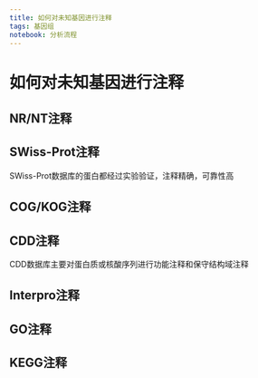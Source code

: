 ```yaml
---
title: 如何对未知基因进行注释
tags: 基因组
notebook: 分析流程
---
```


<!-- @import "[TOC]" {cmd="toc" depthFrom=1 depthTo=6 orderedList=false} -->

# 如何对未知基因进行注释

## NR/NT注释

## SWiss-Prot注释

SWiss-Prot数据库的蛋白都经过实验验证，注释精确，可靠性高

## COG/KOG注释

## CDD注释

CDD数据库主要对蛋白质或核酸序列进行功能注释和保守结构域注释

## Interpro注释

## GO注释

## KEGG注释